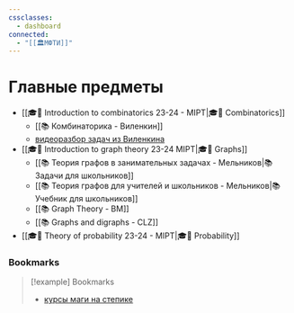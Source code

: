 ```yaml
---
cssclasses:
  - dashboard
connected:
  - "[[🏛МФТИ]]"
---
```


# Главные предметы
- [[🎓🌳 Introduction to combinatorics 23-24 - MIPT|🎓🌿 Combinatorics]]
	- [[📚 Комбинаторика - Виленкин]]
	- [видеоразбор задач из Виленкина](https://www.youtube.com/watch?v=tGTfLCNeEXY)
- [[🎓🌿 Introduction to graph theory 23-24 MIPT|🎓🌿 Graphs]]
	- [[📚 Теория графов в занимательных задачах - Мельников|📚 Задачи для школьников]]
	- [[📚 Теория графов для учителей и школьников - Мельников|📚 Учебник для школьников]]
	- [[📚 Graph Theory - BM]]
	- [[📚 Graphs and digraphs - CLZ]]
- [[🎓🌿 Theory of probability 23-24 - MIPT|🎓🌿 Probability]]


### Bookmarks
> [!example] Bookmarks
> - [курсы маги на степике](https://stepik.org/users/41248003/teach)